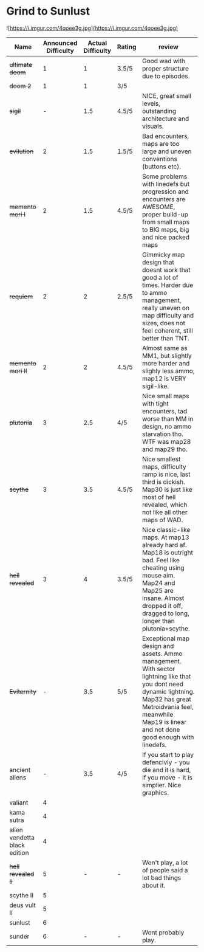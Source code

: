 # Grind to Sunlust
![https://i.imgur.com/4qoee3g.jpg](https://i.imgur.com/4qoee3g.jpg)

Name | Announced Difficulty | Actual Difficulty | Rating | review
-- | -- | -- | -- | --
~~ultimate doom~~ | 1 | 1 | 3.5/5 | Good wad with proper structure due to episodes.
~~doom 2~~ | 1 |1 | 3/5 | 
~~sigil~~ | - | 1.5 |4.5/5| NICE, great small levels, outstanding architecture and visuals.
~~evilution~~ | 2 | 1.5 | 1.5/5 | Bad encounters, maps are too large and uneven conventions (buttons etc).
~~memento mori I~~ | 2 | 1.5 | 4.5/5 | Some problems with linedefs but progression and encounters are AWESOME, proper build-up from small maps to BIG maps, big and nice packed maps
~~requiem~~ |2| 2 |2.5/5| Gimmicky map design that doesnt work that good a lot of times. Harder due to ammo management, really uneven on map difficulty and sizes, does not feel coherent, still better than TNT.
~~memento mori II~~|2| 2 |4.5/5| Almost same as MM1, but slightly more harder and slighly less ammo, map12 is VERY sigil-like.
~~plutonia~~ | 3| 2.5 |4/5| Nice small maps with tight encounters, tad worse than MM in design, no ammo starvation tho. WTF was map28 and map29 tho.
~~scythe~~ | 3| 3.5 |4.5/5| Nice smallest maps, difficulty ramp is nice, last third is dickish. Map30 is just like most of hell revealed, which not like all other maps of WAD.
~~hell revealed~~  |3| 4 |3.5/5| Nice classic-like maps. At map13 already hard af. Map18 is outright bad.  Feel like cheating using mouse aim. Map24 and Map25 are insane. Almost dropped it off, dragged to long, longer than plutonia+scythe.
~~Eviternity~~ | - | 3.5 | 5/5 | Exceptional map design and assets. Ammo management. With sector lightning like that you dont need dynamic lightning. Map32 has great Metroidvania feel, meanwhile Map19 is linear and not done good enough with linedefs.
ancient aliens | - | 3.5 | 4/5 | If you start to play defencivly - you die and it is hard, if you move - it is simplier. Nice graphics.
valiant |4
kama sutra |4
alien vendetta black edition |4
~~hell revealed II~~ |5 | - | - | Won't play, a lot of people said a lot bad things about it.
scythe II|5
deus vult II|5
sunlust|6
sunder|6 | - |- | Wont probably play.
